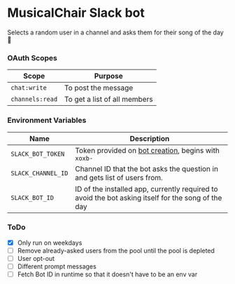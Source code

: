 # MusicalChair Slack bot
Selects a random user in a channel and asks them for their song of the day :musical_note:

### OAuth Scopes
|Scope|Purpose|
|-|-|
|`chat:write`|To post the message|
|`channels:read`|To get a list of all members|

### Environment Variables
|Name|Description|
|-|-|
|`SLACK_BOT_TOKEN`|Token provided on [bot creation](https://api.slack.com/apps), begins with `xoxb-`|
|`SLACK_CHANNEL_ID`|Channel ID that the bot asks the question in and gets list of users from.|
|`SLACK_BOT_ID`|ID of the installed app, currently required to avoid the bot asking itself for the song of the day|

### ToDo
- [x] Only run on weekdays
- [ ] Remove already-asked users from the pool until the pool is depleted
- [ ] User opt-out
- [ ] Different prompt messages
- [ ] Fetch Bot ID in runtime so that it doesn't have to be an env var
